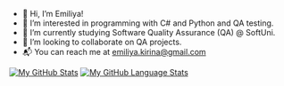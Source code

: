 - 👋 Hi, I’m Emiliya!
- 👀 I’m interested in programming with C# and Python and QA testing.
- 🌱 I’m currently studying Software Quality Assurance (QA) @ SoftUni.
- 🔎 I’m looking to collaborate on QA projects.
- 📬 You can reach me at emiliya.kirina@gmail.com 

[![My GitHub Stats](https://github-readme-stats.vercel.app/api/?EmI-85=jasongaylord&count_private=true&theme=tokyonight&showicons=true)]()
[![My GitHub Language Stats](https://github-readme-stats.vercel.app/api/top-langs/?EmI-85=jasongaylord&langs_count=5&theme=tokyonight)]()

 
<!---
EmI-85/EmI-85 is a ✨ special ✨ repository because its `README.md` (this file) appears on your GitHub profile.
You can click the Preview link to take a look at your changes.
--->
